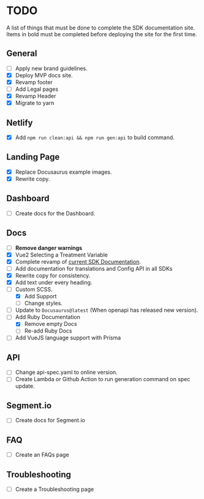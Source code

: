 # TODO

A list of things that must be done to complete the SDK documentation site. Items
in bold must be completed before deploying the site for the first time.

## General

- [ ] Apply new brand guidelines.
- [x] Deploy MVP docs site.
- [x] Revamp footer
- [ ] Add Legal pages
- [x] Revamp Header
- [x] Migrate to yarn

## Netlify

- [x] Add `npm run clean:api && npm run gen:api` to build command.

## Landing Page

- [x] Replace Docusaurus example images.
- [x] Rewrite copy.

## Dashboard

- [ ] Create docs for the Dashboard.

## Docs

- [ ] **Remove danger warnings**
- [x] Vue2 Selecting a Treatment Variable
- [x] Complete revamp of [current SDK Documentation](https://absmartly.readme.io).
- [ ] Add documentation for translations and Config API in all SDKs
- [x] Rewrite copy for consistency.
- [x] Add text under every heading.
- [ ] Custom SCSS.
  - [x] Add Support
  - [ ] Change styles.
- [ ] Update to `Docusaurus@latest` (When openapi has released new version).
- [ ] Add Ruby Documentation
  - [x] Remove empty Docs
  - [ ] Re-add Ruby Docs
- [ ] Add VueJS language support with Prisma

## API

- [ ] Change api-spec.yaml to online version.
- [ ] Create Lambda or Github Action to run generation command on spec update.

## Segment.io

- [ ] Create docs for Segment.io

## FAQ

- [ ] Create an FAQs page

## Troubleshooting

- [ ] Create a Troubleshooting page
